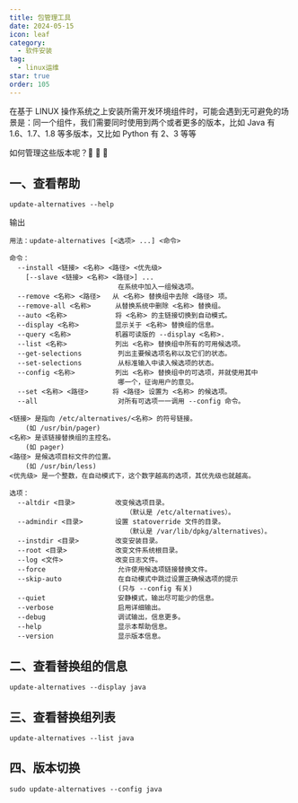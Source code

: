 ```yaml
---
title: 包管理工具
date: 2024-05-15
icon: leaf
category:
  - 软件安装
tag:
  - linux运维
star: true
order: 105
---
```


在基于 LINUX 操作系统之上安装所需开发环境组件时，可能会遇到无可避免的场景是：同一个组件，我们需要同时使用到两个或者更多的版本，比如 Java 有 1.6、1.7、1.8 等多版本，又比如 Python 有 2、3 等等

如何管理这些版本呢？:raccoon: :raccoon: :raccoon:

<!-- more -->

## 一、查看帮助

`update-alternatives --help`

输出

``` shell
用法：update-alternatives [<选项> ...] <命令>

命令：
  --install <链接> <名称> <路径> <优先级>
    [--slave <链接> <名称> <路径>] ...
                           在系统中加入一组候选项。
  --remove <名称> <路径>   从 <名称> 替换组中去除 <路径> 项。
  --remove-all <名称>      从替换系统中删除 <名称> 替换组。
  --auto <名称>            将 <名称> 的主链接切换到自动模式。
  --display <名称>         显示关于 <名称> 替换组的信息。
  --query <名称>           机器可读版的 --display <名称>.
  --list <名称>            列出 <名称> 替换组中所有的可用候选项。
  --get-selections         列出主要候选项名称以及它们的状态。
  --set-selections         从标准输入中读入候选项的状态。
  --config <名称>          列出 <名称> 替换组中的可选项，并就使用其中
                           哪一个，征询用户的意见。
  --set <名称> <路径>      将 <路径> 设置为 <名称> 的候选项。
  --all                    对所有可选项一一调用 --config 命令。

<链接> 是指向 /etc/alternatives/<名称> 的符号链接。
    (如 /usr/bin/pager)
<名称> 是该链接替换组的主控名。
    (如 pager)
<路径> 是候选项目标文件的位置。
    (如 /usr/bin/less)
<优先级> 是一个整数，在自动模式下，这个数字越高的选项，其优先级也就越高。

选项：
  --altdir <目录>          改变候选项目录。
                             （默认是 /etc/alternatives）。
  --admindir <目录>        设置 statoverride 文件的目录。
                             （默认是 /var/lib/dpkg/alternatives）。
  --instdir <目录>         改变安装目录。
  --root <目录>            改变文件系统根目录。
  --log <文件>             改变日志文件。
  --force                  允许使用候选项链接替换文件。
  --skip-auto              在自动模式中跳过设置正确候选项的提示
                           (只与 --config 有关)
  --quiet                  安静模式，输出尽可能少的信息。
  --verbose                启用详细输出。
  --debug                  调试输出，信息更多。
  --help                   显示本帮助信息。
  --version                显示版本信息。
```

## 二、查看替换组的信息

`update-alternatives --display java`


## 三、查看替换组列表

`update-alternatives --list java`


## 四、版本切换

`sudo update-alternatives --config java`